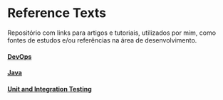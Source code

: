 # Reference Texts

Repositório com links para artigos e tutoriais, utilizados por mim, como fontes de estudos e/ou referências na área de desenvolvimento.

####  [DevOps]

####  [Java]

####  [Unit and Integration Testing]


[DevOps]: <https://github.com/savitoh/Reference_Texts/tree/master/DevOps>

[Java]: <https://github.com/savitoh/Reference_Texts/tree/master/Java>

[Unit and Integration Testing]: <https://github.com/savitoh/Reference_Texts/tree/master/Unit%20and%20Integration%20Testing>

[Spring Boot com Docker]: <https://github.com/savitoh/Reference_Texts/tree/master/DevOps#docker-com-spring-boot>
